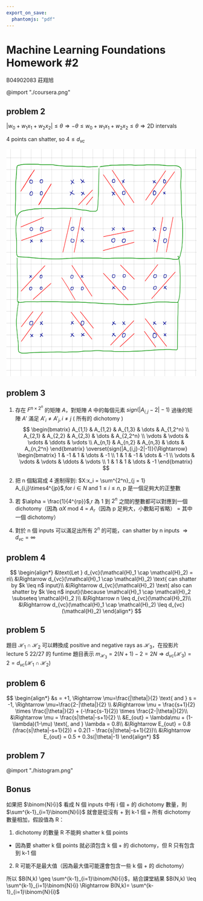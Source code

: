 ```yaml
---
export_on_save:
  phantomjs: "pdf"
---
```


# Machine Learning Foundations Homework #2

B04902083 莊翔旭

@import "./coursera.png"

<!-- pagebreak -->

## problem 2

$|w_0 + w_1x_1 + w_2x_2| \leq θ \Rightarrow -θ \leq w_0 + w_1x_1 + w_2x_2 \leq θ \Rightarrow \text{2D intervals}$

4 points can shatter, so $4 \leq d_{vc}$

<img src="./p2.png" height=600 width=100% >

## problem 3

1. 存在 $F^{n \times 2^n}$ 的矩陣 $A$，對矩陣 $A$ 中的每個元素 $sign(|A_{i,j}-2|-1)$ 過後的矩陣 $A'$ 滿足 $A'_i \neq A'_j, i \neq j$ ( 所有的 dichotomy )
$$
\begin{bmatrix}
    A_{1,1} & A_{1,2} & A_{1,3} & \dots  & A_{1,2^n} \\
    A_{2,1} & A_{2,2} & A_{2,3} & \dots  & A_{2,2^n} \\
    \vdots & \vdots & \vdots & \ddots & \vdots \\
    A_{n,1} & A_{n,2} & A_{n,3} & \dots  & A_{n,2^n}
\end{bmatrix} \overset{sign(|A_{i,j}-2|-1)}{\Rightarrow}
\begin{bmatrix}
    1 & -1 & 1 & \dots  & -1 \\
    1 & 1 & -1 & \dots  & -1 \\
    \vdots & \vdots & \vdots & \ddots & \vdots \\
    1 & 1 & 1 & \dots  & -1
\end{bmatrix}
$$

2. 把 n 個點寫成 4 進制得到:
  $X:x_i = \sum^{2^n}_{j = 1} A_{i,j}\times4^{jp}$,for $i \in N$ and $1 \leq i  \leq n$, p 是一個足夠大的正整數
3. 若 $\alpha = \frac{1}{4^{rp}}$,r 為 1 到 $2^n$ 之間的整數都可以對應到一個 dichotomy（因為 $\alpha X$ mod 4 = $A_{r}$（因為 p 足夠大，小數點可省略） = 其中一個 dichotomy）
4. 對於 n 個 inputs 可以滿足出所有 $2^n$ 的可能，can shatter by n inputs $\Rightarrow d_{vc} = \infty$

<!-- pagebreak -->
## problem 4

$$
\begin{align*}
  &\text{Let } d_{vc}(\mathcal{H}_1 \cap \mathcal{H}_2) = n\\
  &\Rightarrow d_{vc}(\mathcal{H}_1 \cap \mathcal{H}_2) \text{ can shatter by $k \leq n$ input}\\
  &\Rightarrow d_{vc}(\mathcal{H}_2) \text{ also can shatter by $k \leq n$ input}(\because \mathcal{H}_1 \cap \mathcal{H}_2 \subseteq  \mathcal{H}_2 )\\
  &\Rightarrow n \leq d_{vc}(\mathcal{H}_2)\\
  &\Rightarrow d_{vc}(\mathcal{H}_1 \cap \mathcal{H}_2) \leq d_{vc}(\mathcal{H}_2)
\end{align*}
$$

## problem 5

題目 $\mathcal{H}_1 \cap \mathcal{H}_2$ 可以轉換成 positive and negative rays as $\mathcal{H}_3$，在投影片 lecture 5 22/27 的 funtime 題目表示 $m_{\mathcal{H}_3} = 2(N+1)-2 = 2N \Rightarrow d_{vc}(\mathcal{H}_3) = 2 = d_{vc}(\mathcal{H}_1 \cap \mathcal{H}_2)$

## problem 6

$$
\begin{align*}
&s = +1, \Rightarrow \mu=\frac{|\theta|}{2} \text{ and } s = -1, \Rightarrow \mu=\frac{2-|\theta|}{2} \\
&\Rightarrow \mu = \frac{s+1}{2} \times \frac{|\theta|}{2} + (-\frac{s-1}{2}) \times \frac{2-|\theta|}{2}\\
&\Rightarrow \mu = \frac{s|\theta|-s+1}{2}
\\
&E_{out} = \lambda\mu + (1-\lambda)(1-\mu) \text{, and } \lambda = 0.8\\
&\Rightarrow E_{out} = 0.8 (\frac{s|\theta|-s+1}{2}) + 0.2(1 - \frac{s|\theta|-s+1}{2})\\
&\Rightarrow E_{out} = 0.5  + 0.3s(|\theta|-1)
\end{align*}
$$

## problem 7

@import "./histogram.png"

<!-- pagebreak -->
## Bonus

如果把 $\binom{N}{i}$ 看成 N 個 inputs 中有 i 個 + 的 dichotomy 數量，則 $\sum^{k-1}_{i=1}\binom{N}{i}$ 就會是從沒有 + 到 k-1 個 + 所有 dichotomy 數量相加，假設值為 R：

1. dichotomy 的數量 R 不能夠 shatter k 個 points
  * 因為要 shatter k 個 points 就必須包含 k 個 + 的 dichotomy，但 R 只有包含到 k-1 個
2. R 可能不是最大值（因為最大值可能還會包含一些 k 個 + 的 dichotomy）

所以 $B(N,k) \geq \sum^{k-1}_{i=1}\binom{N}{i}$，結合課堂結果 $B(N,k) \leq \sum^{k-1}_{i=1}\binom{N}{i} \Rightarrow B(N,k)= \sum^{k-1}_{i=1}\binom{N}{i}$

